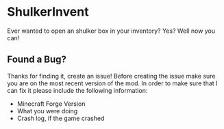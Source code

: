 # ShulkerInvent
Ever wanted to open an shulker box in your inventory? Yes? Well now you can!

## Found a Bug?
Thanks for finding it, create an issue! Before creating the issue make sure you are on the most recent version of the mod. In order to make sure that I can fix it please include the following information:
- Minecraft Forge Version
- What you were doing
- Crash log, if the game crashed